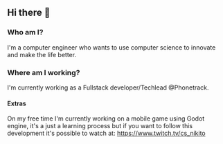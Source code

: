 ## Hi there 👋
 
### Who am I?
I'm a computer engineer who wants to use computer science to innovate and make the life better.
 
### Where am I working?

I'm currently working as a Fullstack developer/Techlead @Phonetrack.
 
#### Extras

On my free time I'm currently working on a mobile game using Godot engine, it's a just a learning process but if you want to follow this development it's possible to watch at: https://www.twitch.tv/cs_nikito
